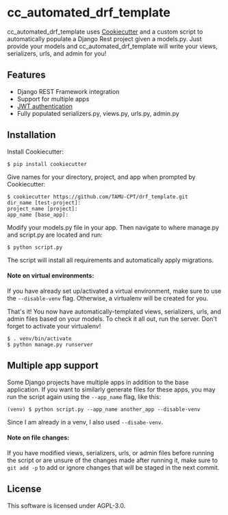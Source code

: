 # cc_automated_drf_template
cc_automated_drf_template uses [Cookiecutter](https://github.com/audreyr/cookiecutter) and a custom script to automatically populate a Django Rest project given a models.py. Just 
provide your models and cc_automated_drf_template will write your views, serializers, urls, and admin for you!

## Features
- Django REST Framework integration
- Support for multiple apps
- [JWT authentication](https://getblimp.github.io/django-rest-framework-jwt/)
- Fully populated serializers.py, views.py, urls.py, admin.py

## Installation
Install Cookiecutter:
```console
$ pip install cookiecutter
```
Give names for your directory, project, and app when prompted by Cookiecutter:
```console
$ cookiecutter https://github.com/TAMU-CPT/drf_template.git
dir_name [test-project]:
project_name [project]: 
app_name [base_app]:
```
Modify your models.py file in your app. Then navigate to where manage.py and script.py are located and run:
```console
$ python script.py
```
The script will install all requirements and automatically apply migrations.

#### Note on virtual environments:
If you have already set up/activated a virtual environment, make sure to use the ```--disable-venv``` flag.
Otherwise, a virtualenv will be created for you. 

That's it! You now have automatically-templated views, serializers, urls, and admin files based on your models.
To check it all out, run the server. Don't forget to activate your virtualenv!
```console
$ . venv/bin/activate
$ python manage.py runserver
```

## Multiple app support
Some Django projects have multiple apps in addition to the base application.
If you want to similarly generate files for these apps, you may run the script again
using the ```--app_name``` flag, like this:
```console
(venv) $ python script.py --app_name another_app --disable-venv
```
Since I am already in a venv, I also used ```--disabe-venv```.

#### Note on file changes:
If you have modified views, serializers, urls, or admin files before running the script or are
unsure of the changes made after running it, make sure to ```git add -p``` to add or ignore changes
that will be staged in the next commit.

## License
This software is licensed under AGPL-3.0.
